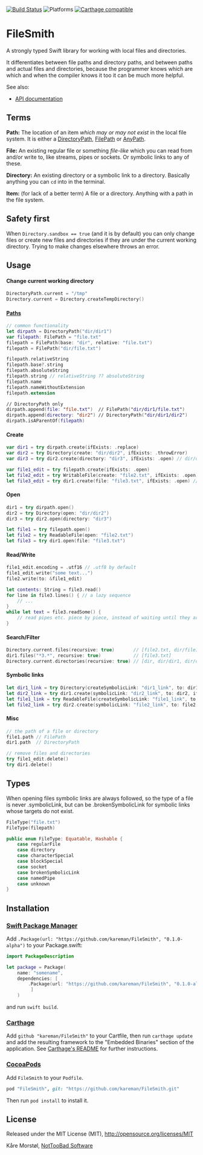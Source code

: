 [![Build Status](https://travis-ci.org/kareman/FileSmith.svg?branch=master)](https://travis-ci.org/kareman/FileSmith) ![Platforms](https://img.shields.io/badge/platforms-macOS%20%7C%20iOS%20%7C%20tvOS%20%7C%20WatchOS%20%7C%20Linux-lightgrey.svg) [![Carthage compatible](https://img.shields.io/badge/Carthage-compatible-4BC51D.svg?style=flat)](https://github.com/Carthage/Carthage)

# FileSmith

A strongly typed Swift library for working with local files and directories.

It differentiates between file paths and directory paths, and between paths and actual files and directories, because the programmer knows which are which and when the compiler knows it too it can be much more helpful. 

See also:
- [API documentation](https://kareman.github.io/FileSmith/)

## Terms

**Path:**
The location of an item _which may or may not exist_ in the local file system. It is either a [DirectoryPath](https://kareman.github.io/FileSmith/Structs/DirectoryPath.html), [FilePath](https://kareman.github.io/FileSmith/Structs/FilePath.html) or [AnyPath](https://kareman.github.io/FileSmith/Structs/AnyPath.html).

**File:**
An existing regular file or something _file-like_ which you can read from and/or write to, like streams, pipes or sockets. Or symbolic links to any of these.

**Directory:**
An existing directory or a symbolic link to a directory. Basically anything you can `cd` into in the terminal.

**Item:**
(for lack of a better term)
A file or a directory. Anything with a path in the file system.

## Safety first

When `Directory.sandbox == true` (and it is by default) you can only change files or create new files and directories if they are under the current working directory. Trying to make changes elsewhere throws an error.

## Usage

#### Change current working directory

```swift
DirectoryPath.current = "/tmp"
Directory.current = Directory.createTempDirectory()
```

#### [Paths](https://kareman.github.io/FileSmith/Protocols/Path.html)

```swift
// common functionality
let dirpath = DirectoryPath("dir/dir1")
var filepath: FilePath = "file.txt"
filepath = FilePath(base: "dir", relative: "file.txt")
filepath = FilePath("dir/file.txt")

filepath.relativeString
filepath.base?.string
filepath.absoluteString
filepath.string // relativeString ?? absoluteString
filepath.name
filepath.nameWithoutExtension
filepath.extension

// DirectoryPath only
dirpath.append(file: "file.txt")  // FilePath("dir/dir1/file.txt")
dirpath.append(directory: "dir2") // DirectoryPath("dir/dir1/dir2")
dirpath.isAParentOf(filepath)
```

#### Create

```swift
var dir1 = try dirpath.create(ifExists: .replace)
var dir2 = try Directory(create: "dir/dir2", ifExists: .throwError)
var dir3 = try dir2.create(directory: "dir3", ifExists: .open) // dir/dir2/dir3

var file1_edit = try filepath.create(ifExists: .open)
let file2_edit = try WritableFile(create: "file2.txt", ifExists: .open)
let file3_edit = try dir1.create(file: "file3.txt", ifExists: .open) // dir/dir1/file3
```

#### Open

```swift
dir1 = try dirpath.open()
dir2 = try Directory(open: "dir/dir2")
dir3 = try dir2.open(directory: "dir3")

let file1 = try filepath.open()
let file2 = try ReadableFile(open: "file2.txt")
let file3 = try dir1.open(file: "file3.txt")
```

#### Read/Write

```swift
file1_edit.encoding = .utf16 // .utf8 by default
file1_edit.write("some text...")
file2.write(to: &file1_edit)

let contents: String = file3.read()
for line in file3.lines() { // a lazy sequence
	// ...
}
while let text = file3.readSome() {
	// read pipes etc. piece by piece, instead of waiting until they are closed.
}
```

#### Search/Filter

```swift
Directory.current.files(recursive: true)       // [file2.txt, dir/file1.txt, dir/dir1/file3.txt]
dir1.files("*3.*", recursive: true)            // [file3.txt]
Directory.current.directories(recursive: true) // [dir, dir/dir1, dir/dir2, dir/dir2/dir3]
```

#### Symbolic links

```swift
let dir1_link = try Directory(createSymbolicLink: "dir1_link", to: dir1, ifExists: .open)
let dir2_link = try dir1.create(symbolicLink: "dir2_link", to: dir2, ifExists: .open)
let file1_link = try ReadableFile(createSymbolicLink: "file1_link", to: file1, ifExists: .open)
let file2_link = try dir2.create(symbolicLink: "file2_link", to: file2, ifExists: .open) as ReadableFile
```

#### Misc

```swift
// the path of a file or directory
file1.path // FilePath
dir1.path  // DirectoryPath

// remove files and directories
try file1_edit.delete()
try dir1.delete()
```

## Types

When opening files symbolic links are always followed, so the type of a file is never .symbolicLink, but can be .brokenSymbolicLink for symbolic links whose targets do not exist.

```swift
FileType("file.txt")
FileType(filepath)

public enum FileType: Equatable, Hashable {
	case regularFile
	case directory
	case characterSpecial
	case blockSpecial
	case socket
	case brokenSymbolicLink
	case namedPipe
	case unknown
}
```

## Installation

### [Swift Package Manager](https://github.com/apple/swift-package-manager)

Add `.Package(url: "https://github.com/kareman/FileSmith", "0.1.0-alpha")` to your Package.swift:

```swift
import PackageDescription

let package = Package(
	name: "somename",
	dependencies: [
		.Package(url: "https://github.com/kareman/FileSmith", "0.1.0-alpha")
		 ]
	)
```

and run `swift build`.

### [Carthage](https://github.com/Carthage/Carthage)

Add `github "kareman/FileSmith"` to your Cartfile, then run `carthage update` and add the resulting framework to the "Embedded Binaries" section of the application. See [Carthage's README][carthage-installation] for further instructions.

[carthage-installation]: https://github.com/Carthage/Carthage#adding-frameworks-to-an-application

### [CocoaPods](https://cocoapods.org/)

Add `FileSmith` to your `Podfile`.

```Ruby
pod "FileSmith", git: "https://github.com/kareman/FileSmith.git"
```

Then run `pod install` to install it.

## License

Released under the MIT License (MIT), http://opensource.org/licenses/MIT

Kåre Morstøl, [NotTooBad Software](http://nottoobadsoftware.com)

